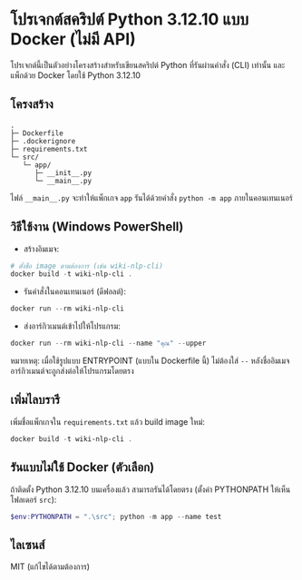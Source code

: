 # โปรเจกต์สคริปต์ Python 3.12.10 แบบ Docker (ไม่มี API)

โปรเจกต์นี้เป็นตัวอย่างโครงสร้างสำหรับเขียนสคริปต์ Python ที่รันผ่านคำสั่ง (CLI) เท่านั้น และแพ็กด้วย Docker โดยใช้ Python 3.12.10

## โครงสร้าง

```
.
├─ Dockerfile
├─ .dockerignore
├─ requirements.txt
└─ src/
   └─ app/
      ├─ __init__.py
      └─ __main__.py
```

ไฟล์ `__main__.py` จะทำให้แพ็กเกจ `app` รันได้ด้วยคำสั่ง `python -m app` ภายในคอนเทนเนอร์

## วิธีใช้งาน (Windows PowerShell)

- สร้างอิมเมจ:

```powershell
# ตั้งชื่อ image ตามต้องการ (เช่น wiki-nlp-cli)
docker build -t wiki-nlp-cli .
```

- รันคำสั่งในคอนเทนเนอร์ (ดีฟอลต์):

```powershell
docker run --rm wiki-nlp-cli
```

- ส่งอาร์กิวเมนต์เข้าไปให้โปรแกรม:

```powershell
docker run --rm wiki-nlp-cli --name "คุณ" --upper
```

หมายเหตุ: เมื่อใช้รูปแบบ ENTRYPOINT (แบบใน Dockerfile นี้) ไม่ต้องใส่ `--` หลังชื่ออิมเมจ อาร์กิวเมนต์จะถูกส่งต่อให้โปรแกรมโดยตรง

## เพิ่มไลบรารี

เพิ่มชื่อแพ็กเกจใน `requirements.txt` แล้ว build image ใหม่:

```powershell
docker build -t wiki-nlp-cli .
```

## รันแบบไม่ใช้ Docker (ตัวเลือก)

ถ้าติดตั้ง Python 3.12.10 บนเครื่องแล้ว สามารถรันได้โดยตรง (ตั้งค่า PYTHONPATH ให้เห็นโฟลเดอร์ `src`):

```powershell
$env:PYTHONPATH = ".\src"; python -m app --name test
```

## ไลเซนส์

MIT (แก้ไขได้ตามต้องการ)
